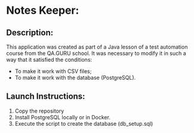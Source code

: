 # Notes Keeper:

## Description:
This application was created as part of a Java lesson of a test automation course from the QA.GURU school.
It was necessary to modify it in such a way that it satisfied the conditions:
- To make it work with CSV files;
- To make it work with the database (PostgreSQL).

## Launch Instructions:
1. Copy the repository
2. Install PostgreSQL locally or in Docker.
3. Execute the script to create the database (db_setup.sql)
